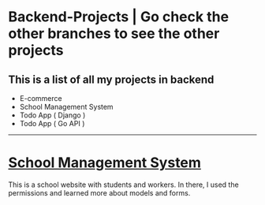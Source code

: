 ﻿# Backend-Projects | Go check the other branches to see the other projects

<h2>This is a list of all my projects in backend</h2>

- E-commerce
- School Management System
- Todo App ( Django )
- Todo App ( Go API )
________________________________________________________________________________________________________________________________________________


<h1><u>School Management System</u></h1>

This is a school website with students and workers.
In there, I used the permissions and learned more about models and forms.
